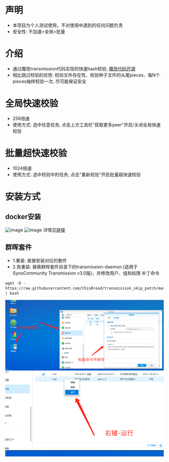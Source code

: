 # 声明
- 本项目为个人测试使用，不对使用中遇到的任何问题负责
- 安全性: 不加速>全局>批量
# 介绍
- 通过魔改transmission代码实现的快速hash校验; [魔改代码开源](https://github.com/ChisBread/transmission_pt_edition)
- 相比跳过校验的优势: 校验文件存在性、校验种子文件的头尾pieces、每N个pieces抽样校验一次, 尽可能保证安全
# 全局快速校验
- 256倍速
- 使用方式: 选中任意任务, 点击上方工具栏"获取更多peer"开启/关闭全局快速校验
# 批量超快速校验
- 1024倍速
- 使用方式: 选中校验中的任务, 点击"重新校验"开启批量超快速校验
# 安装方式
## docker安装
![image](https://github.com/ChisBread/transmission_skip_patch/raw/master/resource/docker_1.jpg)
![image](https://github.com/ChisBread/transmission_skip_patch/raw/master/resource/docker_2.jpg)
详情见[链接](https://hub.docker.com/repository/docker/chisbread/transmission)
## 群晖套件
- 1.重装: 直接安装对应的套件
- 2.免重装: 替换群晖套件目录下的transmission-daemon (适用于SynoCommunity Transmission v3.0版)，并修改用户、组和权限
补丁命令
```
wget -O - https://raw.githubusercontent.com/ChisBread/transmission_skip_patch/master/patchspk.sh | bash
```
![image](https://github.com/ChisBread/transmission_skip_patch/raw/master/resource/patch_1.jpg)
![image](https://github.com/ChisBread/transmission_skip_patch/raw/master/resource/patch_2.jpg)